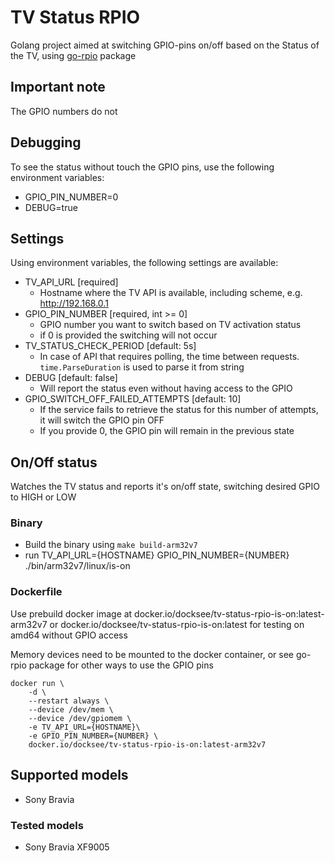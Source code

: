 # TV Status RPIO

Golang project aimed at switching GPIO-pins on/off based on the Status of the TV, using
[go-rpio](https://github.com/stianeikeland/go-rpio) package

## Important note
The GPIO numbers do not

## Debugging
To see the status without touch the GPIO pins, use the following environment variables:

- GPIO_PIN_NUMBER=0
- DEBUG=true

## Settings
Using environment variables, the following settings are available:

- TV_API_URL [required]
  - Hostname where the TV API is available, including scheme, e.g. http://192.168.0.1
- GPIO_PIN_NUMBER [required, int >= 0]
  - GPIO number you want to switch based on TV activation status
  - if 0 is provided the switching will not occur
- TV_STATUS_CHECK_PERIOD [default: 5s]
  - In case of API that requires polling, the time between requests. `time.ParseDuration` is used to parse it from string
- DEBUG [default: false]
  - Will report the status even without having access to the GPIO
- GPIO_SWITCH_OFF_FAILED_ATTEMPTS [default: 10]
  - If the service fails to retrieve the status for this number of attempts, it will switch the GPIO pin OFF
  - If you provide 0, the GPIO pin will remain in the previous state


## On/Off status
Watches the TV status and reports it's on/off state, switching desired GPIO to HIGH or LOW

### Binary
- Build the binary using `make build-arm32v7`
- run TV_API_URL={HOSTNAME} GPIO_PIN_NUMBER={NUMBER} ./bin/arm32v7/linux/is-on

### Dockerfile
Use prebuild docker image at docker.io/docksee/tv-status-rpio-is-on:latest-arm32v7
or docker.io/docksee/tv-status-rpio-is-on:latest for testing on amd64 without GPIO access

Memory devices need to be mounted to the docker container, or see go-rpio package for other ways to use the GPIO pins

```
docker run \
    -d \
    --restart always \
    --device /dev/mem \
    --device /dev/gpiomem \
    -e TV_API_URL={HOSTNAME}\
    -e GPIO_PIN_NUMBER={NUMBER} \
    docker.io/docksee/tv-status-rpio-is-on:latest-arm32v7
```


## Supported models
- Sony Bravia

### Tested models
- Sony Bravia XF9005
